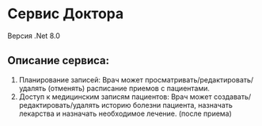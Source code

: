 # Сервис Доктора
Версия .Net 8.0

## Описание сервиса:
1. Планирование записей: Врач может просматривать/редактировать/удалять (отменять) расписание приемов с пациентами.
2. Доступ к медицинским записям пациентов: Врач может создавать/редактировать/удалять историю болезни пациента, назначать лекарства и назначать необходимое лечение. (после приема)

